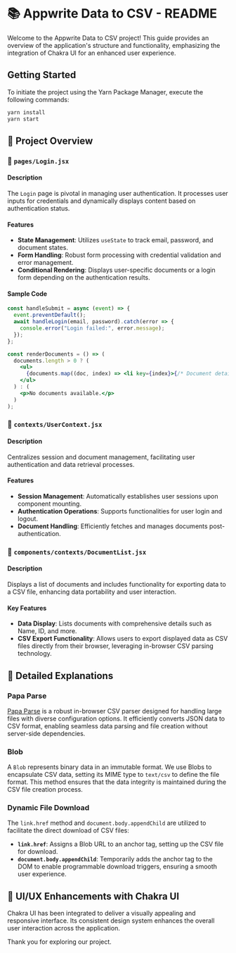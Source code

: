 # 📚 Appwrite Data to CSV - README

Welcome to the Appwrite Data to CSV project! This guide provides an overview of the application's structure and functionality, emphasizing the integration of Chakra UI for an enhanced user experience.

## Getting Started

To initiate the project using the Yarn Package Manager, execute the following commands:

```bash
yarn install
yarn start
```

## 🚀 Project Overview

### 📂 `pages/Login.jsx`

#### Description
The `Login` page is pivotal in managing user authentication. It processes user inputs for credentials and dynamically displays content based on authentication status.

#### Features
- **State Management**: Utilizes `useState` to track email, password, and document states.
- **Form Handling**: Robust form processing with credential validation and error management.
- **Conditional Rendering**: Displays user-specific documents or a login form depending on the authentication results.

#### Sample Code
```jsx
const handleSubmit = async (event) => {
  event.preventDefault();
  await handleLogin(email, password).catch(error => {
    console.error("Login failed:", error.message);
  });
};

const renderDocuments = () => (
  documents.length > 0 ? (
    <ul>
      {documents.map((doc, index) => <li key={index}>{/* Document details here */}</li>)}
    </ul>
  ) : (
    <p>No documents available.</p>
  )
);
```

### 📂 `contexts/UserContext.jsx`

#### Description
Centralizes session and document management, facilitating user authentication and data retrieval processes.

#### Features
- **Session Management**: Automatically establishes user sessions upon component mounting.
- **Authentication Operations**: Supports functionalities for user login and logout.
- **Document Handling**: Efficiently fetches and manages documents post-authentication.

### 📂 `components/contexts/DocumentList.jsx`

#### Description
Displays a list of documents and includes functionality for exporting data to a CSV file, enhancing data portability and user interaction.

#### Key Features
- **Data Display**: Lists documents with comprehensive details such as Name, ID, and more.
- **CSV Export Functionality**: Allows users to export displayed data as CSV files directly from their browser, leveraging in-browser CSV parsing technology.

## 🧠 Detailed Explanations

### Papa Parse
[Papa Parse](https://www.papaparse.com/) is a robust in-browser CSV parser designed for handling large files with diverse configuration options. It efficiently converts JSON data to CSV format, enabling seamless data parsing and file creation without server-side dependencies.

### Blob
A `Blob` represents binary data in an immutable format. We use Blobs to encapsulate CSV data, setting its MIME type to `text/csv` to define the file format. This method ensures that the data integrity is maintained during the CSV file creation process.

### Dynamic File Download
The `link.href` method and `document.body.appendChild` are utilized to facilitate the direct download of CSV files:

- **`link.href`**: Assigns a Blob URL to an anchor tag, setting up the CSV file for download.
- **`document.body.appendChild`**: Temporarily adds the anchor tag to the DOM to enable programmable download triggers, ensuring a smooth user experience.

## 🎨 UI/UX Enhancements with Chakra UI
Chakra UI has been integrated to deliver a visually appealing and responsive interface. Its consistent design system enhances the overall user interaction across the application.

Thank you for exploring our project.
